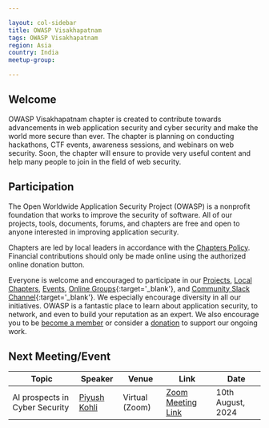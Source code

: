 ```yaml
---

layout: col-sidebar
title: OWASP Visakhapatnam
tags: OWASP Visakhapatnam
region: Asia
country: India
meetup-group:

---
```


## Welcome
OWASP Visakhapatnam chapter is created to contribute towards advancements in web application security and cyber security and make the world more secure than ever. The chapter is planning on conducting hackathons, CTF events, awareness sessions, and webinars on web security. Soon, the chapter will ensure to provide very useful content and help many people to join in the field of web security.

## Participation
The Open Worldwide Application Security Project (OWASP) is a nonprofit foundation that works to improve the security of software. All of our projects, tools, documents, forums, and chapters are free and open to anyone interested in improving application security. 

Chapters are led by local leaders in accordance with the [Chapters Policy](/www-policy/operational/chapters). Financial contributions should only be made online using the authorized online donation button. 

Everyone is welcome and encouraged to participate in our [Projects](/projects/), [Local Chapters](/chapters/), [Events](/events/), [Online Groups](https://groups.google.com/a/owasp.com/){:target='_blank'}, and [Community Slack Channel](https://owasp.slack.com/){:target='_blank'}. We especially encourage diversity in all our initiatives. OWASP is a fantastic place to learn about application security, to network, and even to build your reputation as an expert. We also encourage you to be [become a member](/membership/) or consider a [donation](/donate/) to support our ongoing work.

## Next Meeting/Event

| Topic | Speaker | Venue | Link | Date |
| --- | --- | --- | --- | --- |
| AI prospects in Cyber Security | [Piyush Kohli](https://www.linkedin.com/in/kohlimaxout/) | Virtual (Zoom) | [Zoom Meeting Link](https://lnkd.in/gNsKr2fh) | 10th August, 2024 |
